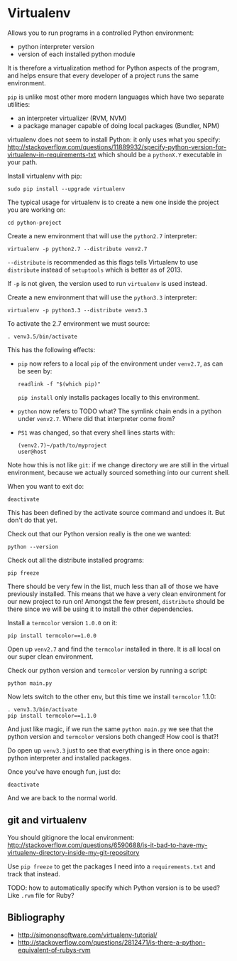 # Virtualenv

Allows you to run programs in a controlled Python environment:

- python interpreter version
- version of each installed python module

It is therefore a virtualization method for Python aspects of the program, and helps ensure that every developer of a project runs the same environment.

`pip` is unlike most other more modern languages which have two separate utilities:

- an interpreter virtualizer (RVM, NVM)
- a package manager capable of doing local packages (Bundler, NPM)

virtualenv does not seem to install Python: it only uses what you specify: <http://stackoverflow.com/questions/11889932/specify-python-version-for-virtualenv-in-requirements-txt> which should be a `pythonX.Y` executable in your path.

Install virtualenv with pip:

    sudo pip install --upgrade virtualenv

The typical usage for virtualenv is to create a new one inside the project you are working on:

    cd python-project

Create a new environment that will use the `python2.7` interpreter:

    virtualenv -p python2.7 --distribute venv2.7

`--distribute` is recommended as this flags tells Virtualenv to use `distribute` instead of `setuptools` which is better as of 2013.

If `-p` is not given, the version used to run `virtualenv` is used instead.

Create a new environment that will use the `python3.3` interpreter:

    virtualenv -p python3.3 --distribute venv3.3

To activate the 2.7 environment we must source:

    . venv3.5/bin/activate

This has the following effects:

-   `pip` now refers to a local `pip` of the environment under `venv2.7`, as can be seen by:

        readlink -f "$(which pip)"

    `pip install` only installs packages locally to this environment.

-   `python` now refers to TODO what? The symlink chain ends in a python under `venv2.7`. Where did that interpreter come from?

-   `PS1` was changed, so that every shell lines starts with:

        (venv2.7)~/path/to/myproject
        user@host

Note how this is not like `git`: if we change directory we are still in the virtual environment, because we actually sourced something into our current shell.

When you want to exit do:

    deactivate

This has been defined by the activate source command and undoes it. But don't do that yet.

Check out that our Python version really is the one we wanted:

    python --version

Check out all the distribute installed programs:

    pip freeze

There should be very few in the list, much less than all of those we have previously installed. This means that we have a very clean environment for our new project to run on! Amongst the few present, `distribute` should be there since we will be using it to install the other dependencies.

Install a `termcolor` version `1.0.0` on it:

    pip install termcolor==1.0.0

Open up `venv2.7` and find the `termcolor` installed in there.
It is all local on our super clean environment.

Check our python version and `termcolor` version by running a script:

    python main.py

Now lets switch to the other env, but this time we install `termcolor` 1.1.0:

    . venv3.3/bin/activate
    pip install termcolor==1.1.0

And just like magic, if we run the same `python main.py` we see that the python version and `termcolor` versions both changed! How cool is that?!

Do open up `venv3.3` just to see that everything is in there once again: python interpreter and installed packages.

Once you've have enough fun, just do:

    deactivate

And we are back to the normal world.

## git and virtualenv

You should gitignore the local environment: <http://stackoverflow.com/questions/6590688/is-it-bad-to-have-my-virtualenv-directory-inside-my-git-repository>

Use `pip freeze` to get the packages I need into a `requirements.txt` and track that instead.

TODO: how to automatically specify which Python version is to be used? Like `.rvm` file for Ruby?

## Bibliography

- <http://simononsoftware.com/virtualenv-tutorial/>
- <http://stackoverflow.com/questions/2812471/is-there-a-python-equivalent-of-rubys-rvm>
